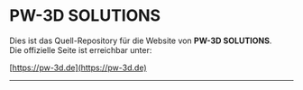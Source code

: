 # PW-3D SOLUTIONS

Dies ist das Quell-Repository für die Website von **PW-3D SOLUTIONS**.  
Die offizielle Seite ist erreichbar unter:

[https://pw-3d.de](https://pw-3d.de)

---